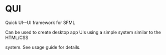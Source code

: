 # QUI
Quick UI--UI framework for SFML

Can be used to create desktop app UIs using a simple system similar to the HTML/CSS <div> system.
See usage guide for details.
